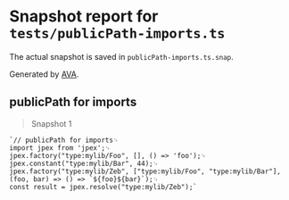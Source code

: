 # Snapshot report for `tests/publicPath-imports.ts`

The actual snapshot is saved in `publicPath-imports.ts.snap`.

Generated by [AVA](https://avajs.dev).

## publicPath for imports

> Snapshot 1

    `// publicPath for imports␊
    import jpex from 'jpex';␊
    jpex.factory("type:mylib/Foo", [], () => 'foo');␊
    jpex.constant("type:mylib/Bar", 44);␊
    jpex.factory("type:mylib/Zeb", ["type:mylib/Foo", "type:mylib/Bar"], (foo, bar) => () => `${foo}${bar}`);␊
    const result = jpex.resolve("type:mylib/Zeb");`

